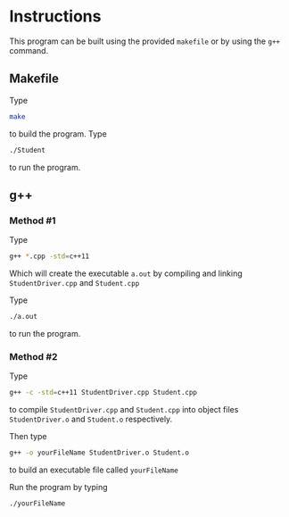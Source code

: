 # Instructions
This program can be built using the provided `makefile` or by using the `g++` command.

## Makefile
Type
```bash
make
```
to build the program.
Type
```bash
./Student
```
to run the program.

## g++
### Method #1
Type
```bash
g++ *.cpp -std=c++11
```
Which will create the executable `a.out` by compiling and linking `StudentDriver.cpp` and `Student.cpp` 
  
Type
```bash
./a.out
```
to run the program.
  
### Method #2
Type
```bash
g++ -c -std=c++11 StudentDriver.cpp Student.cpp
```
to compile `StudentDriver.cpp` and `Student.cpp` into object files `StudentDriver.o` and `Student.o` respectively.  
  
Then type
```bash
g++ -o yourFileName StudentDriver.o Student.o
```
to build an executable file called `yourFileName`  
  
Run the program by typing
```bash
./yourFileName
```
